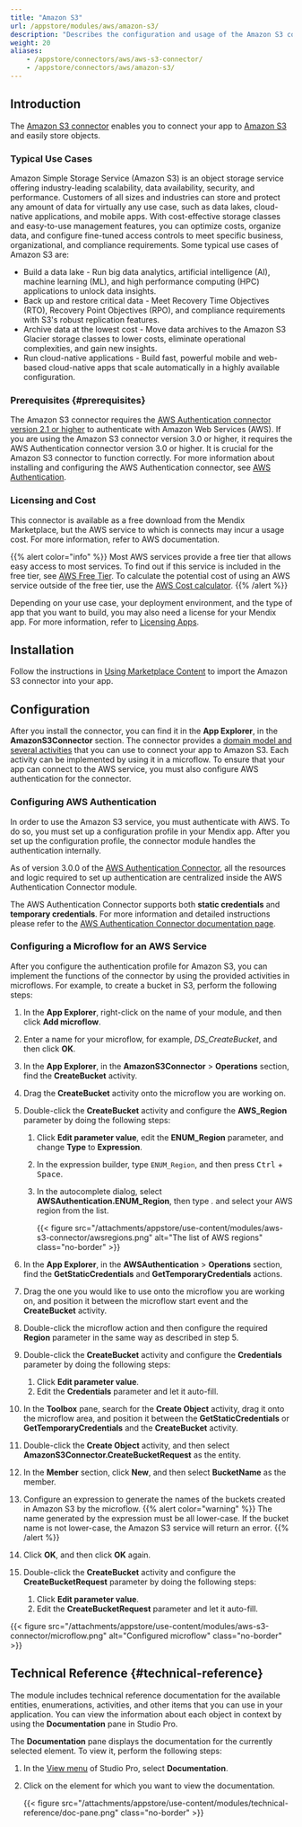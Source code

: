```yaml
---
title: "Amazon S3"
url: /appstore/modules/aws/amazon-s3/
description: "Describes the configuration and usage of the Amazon S3 connector from the Mendix Marketplace. Amazon Simple Storage Service (Amazon S3) is an object storage service offering industry-leading scalability, data availability, security, and performance."
weight: 20
aliases:
    - /appstore/connectors/aws/aws-s3-connector/
    - /appstore/connectors/aws/amazon-s3/
---
```


## Introduction

The [Amazon S3 connector](https://marketplace.mendix.com/link/component/120340) enables you to connect your app to [Amazon S3](https://aws.amazon.com/s3/) and easily store objects.

### Typical Use Cases

Amazon Simple Storage Service (Amazon S3) is an object storage service offering industry-leading scalability, data availability, security, and performance. Customers of all sizes and industries can store and protect any amount of data for virtually any use case, such as data lakes, cloud-native applications, and mobile apps. With cost-effective storage classes and easy-to-use management features, you can optimize costs, organize data, and configure fine-tuned access controls to meet specific business, organizational, and compliance requirements. Some typical use cases of Amazon S3 are:

* Build a data lake - Run big data analytics, artificial intelligence (AI), machine learning (ML), and high performance computing (HPC) applications to unlock data insights.
* Back up and restore critical data - Meet Recovery Time Objectives (RTO), Recovery Point Objectives (RPO), and compliance requirements with S3's robust replication features.
* Archive data at the lowest cost - Move data archives to the Amazon S3 Glacier storage classes to lower costs, eliminate operational complexities, and gain new insights.
* Run cloud-native applications - Build fast, powerful mobile and web-based cloud-native apps that scale automatically in a highly available configuration.

### Prerequisites {#prerequisites}

The Amazon S3 connector requires the [AWS Authentication connector version 2.1 or higher](https://marketplace.mendix.com/link/component/120333) to authenticate with Amazon Web Services (AWS). If you are using the Amazon S3 connector version 3.0 or higher, it requires the AWS Authentication connector version 3.0 or higher. It is crucial for the Amazon S3 connector to function correctly. For more information about installing and configuring the AWS Authentication connector, see [AWS Authentication](/appstore/modules/aws/aws-authentication/).

### Licensing and Cost

This connector is available as a free download from the Mendix Marketplace, but the AWS service to which is connects may incur a usage cost. For more information, refer to AWS documentation.

{{% alert color="info" %}}
Most AWS services provide a free tier that allows easy access to most services. To find out if this service is included in the free tier, see [AWS Free Tier](https://aws.amazon.com/free/). To calculate the potential cost of using an AWS service outside of the free tier, use the [AWS Cost calculator](https://calculator.aws/).
{{% /alert %}}

Depending on your use case, your deployment environment, and the type of app that you want to build, you may also need a license for your Mendix app. For more information, refer to [Licensing Apps](/developerportal/deploy/licensing-apps-outside-mxcloud/).

## Installation

Follow the instructions in [Using Marketplace Content](/appstore/use-content/) to import the Amazon S3 connector into your app.

## Configuration

After you install the connector, you can find it in the **App Explorer**, in the **AmazonS3Connector** section. The connector provides a [domain model and several activities](#technical-reference) that you can use to connect your app to Amazon S3. Each activity can be implemented by using it in a microflow. To ensure that your app can connect to the AWS service, you must also configure AWS authentication for the connector.

### Configuring AWS Authentication

In order to use the Amazon S3 service, you must authenticate with AWS. To do so, you must set up a configuration profile in your Mendix app. After you set up the configuration profile, the connector module handles the authentication internally.

As of version 3.0.0 of the [AWS Authentication Connector](https://marketplace.mendix.com/link/component/120333), all the resources and logic required to set up authentication are centralized inside the AWS Authentication Connector module. 

The AWS Authentication Connector supports both **static credentials** and **temporary credentials**. For more information and detailed instructions please refer to the [AWS Authentication Connector documentation page](/appstore/modules/aws/aws-authentication/).

### Configuring a Microflow for an AWS Service

After you configure the authentication profile for Amazon S3, you can implement the functions of the connector by using the provided activities in microflows. For example, to create a bucket in S3, perform the following steps:

1. In the **App Explorer**, right-click on the name of your module, and then click **Add microflow**.
2. Enter a name for your microflow, for example, *DS_CreateBucket*, and then click **OK**.
3. In the **App Explorer**, in the **AmazonS3Connector** > **Operations** section, find the **CreateBucket** activity.
4. Drag the **CreateBucket** activity onto the microflow you are working on.
5. Double-click the **CreateBucket** activity and configure the **AWS_Region** parameter by doing the following steps:
    1. Click **Edit parameter value**, edit the **ENUM_Region** parameter, and change **Type** to **Expression**.
    2. In the expression builder, type `ENUM_Region`, and then press <kbd>Ctrl</kbd> + <kbd>Space</kbd>.
    3. In the autocomplete dialog, select **AWSAuthentication.ENUM_Region**, then type *.* and select your AWS region from the list.

        {{< figure src="/attachments/appstore/use-content/modules/aws-s3-connector/awsregions.png" alt="The list of AWS regions" class="no-border" >}}
    
6. In the **App Explorer**, in the **AWSAuthentication** > **Operations** section, find the **GetStaticCredentials** and **GetTemporaryCredentials** actions.
7. Drag the one you would like to use onto the microflow you are working on, and position it between the microflow start event and the **CreateBucket** activity.
8. Double-click the microflow action and then configure the required **Region** parameter in the same way as described in step 5.
9. Double-click the **CreateBucket** activity and configure the **Credentials** parameter by doing the following steps:
    1. Click **Edit parameter value**.
    2. Edit the **Credentials** parameter and let it auto-fill.
10. In the **Toolbox** pane, search for the **Create Object** activity, drag it onto the microflow area, and position it between the **GetStaticCredentials** or **GetTemporaryCredentials** and the **CreateBucket** activity.
11. Double-click the **Create Object** activity, and then select **AmazonS3Connector.CreateBucketRequest** as the entity.
12. In the **Member** section, click **New**, and then select **BucketName** as the member.
13. Configure an expression to generate the names of the buckets created in Amazon S3 by the microflow.
{{% alert color="warning" %}}
The name generated by the expression must be all lower-case. If the bucket name is not lower-case, the Amazon S3 service will return an error.
{{% /alert %}}

14. Click **OK**, and then click **OK** again.
15. Double-click the **CreateBucket** activity and configure the **CreateBucketRequest** parameter by doing the following steps:
    1. Click **Edit parameter value**.
    2. Edit the **CreateBucketRequest** parameter and let it auto-fill.

 {{< figure src="/attachments/appstore/use-content/modules/aws-s3-connector/microflow.png" alt="Configured microflow" class="no-border" >}}

## Technical Reference {#technical-reference}

The module includes technical reference documentation for the available entities, enumerations, activities, and other items that you can use in your application. You can view the information about each object in context by using the **Documentation** pane in Studio Pro.

The **Documentation** pane displays the documentation for the currently selected element. To view it, perform the following steps:

1. In the [View menu](/refguide/view-menu/) of Studio Pro, select **Documentation**.
2. Click on the element for which you want to view the documentation.

    {{< figure src="/attachments/appstore/use-content/modules/technical-reference/doc-pane.png" class="no-border" >}}
